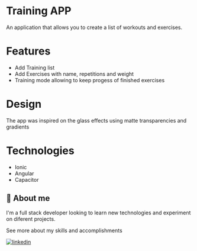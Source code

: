 
# Training APP

An application that allows you to create a list of workouts and exercises.

# Features

- Add Training list
- Add Exercises with name, repetitions and weight
- Training mode allowing to keep progess of finished exercises

# Design

The app was inspired on the glass effects using matte transparencies and gradients

# Technologies

- Ionic
- Angular
- Capacitor

## 🚀 About me

I'm a full stack developer looking to learn new technologies and experiment on diferent projects.

See more about my skills and accomplishments 

[![linkedin](https://img.shields.io/badge/linkedin-0A66C2?style=for-the-badge&logo=linkedin&logoColor=white)](https://www.linkedin.com/)


